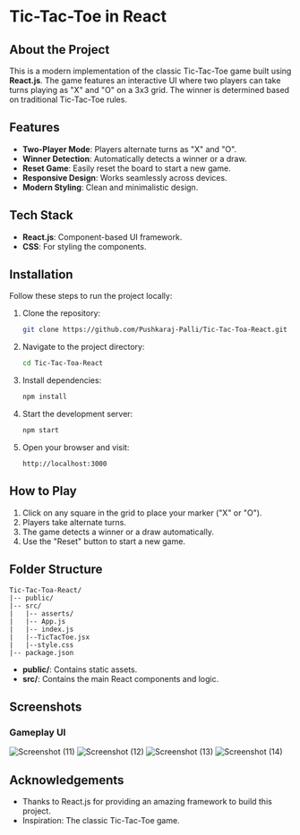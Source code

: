 # Tic-Tac-Toe in React

## About the Project

This is a modern implementation of the classic Tic-Tac-Toe game built using **React.js**. The game features an interactive UI where two players can take turns playing as "X" and "O" on a 3x3 grid. The winner is determined based on traditional Tic-Tac-Toe rules.

## Features

- **Two-Player Mode**: Players alternate turns as "X" and "O".
- **Winner Detection**: Automatically detects a winner or a draw.
- **Reset Game**: Easily reset the board to start a new game.
- **Responsive Design**: Works seamlessly across devices.
- **Modern Styling**: Clean and minimalistic design.

## Tech Stack

- **React.js**: Component-based UI framework.
- **CSS**: For styling the components.

## Installation

Follow these steps to run the project locally:

1. Clone the repository:

   ```bash
   git clone https://github.com/Pushkaraj-Palli/Tic-Tac-Toa-React.git
   ```

2. Navigate to the project directory:

   ```bash
   cd Tic-Tac-Toa-React
   ```

3. Install dependencies:

   ```bash
   npm install
   ```

4. Start the development server:

   ```bash
   npm start
   ```

5. Open your browser and visit:
   ```
   http://localhost:3000
   ```

## How to Play

1. Click on any square in the grid to place your marker ("X" or "O").
2. Players take alternate turns.
3. The game detects a winner or a draw automatically.
4. Use the "Reset" button to start a new game.

## Folder Structure

```
Tic-Tac-Toa-React/
|-- public/
|-- src/
|   |-- asserts/
|   |-- App.js
|   |-- index.js
|   |--TicTacToe.jsx
|   |--style.css
|-- package.json
```

- **public/**: Contains static assets.
- **src/**: Contains the main React components and logic.

## Screenshots

### Gameplay UI

![Screenshot (11)](https://github.com/user-attachments/assets/794f288d-1b7c-445c-8174-1717220faef3)
![Screenshot (12)](https://github.com/user-attachments/assets/d04cda78-6f35-4b06-8a34-8d3c5f1ada95)
![Screenshot (13)](https://github.com/user-attachments/assets/a82fac34-8355-4c4d-8a9b-4662c06e6bda)
![Screenshot (14)](https://github.com/user-attachments/assets/efc9a104-82bb-4500-9183-98829a33dc19)



## Acknowledgements

- Thanks to React.js for providing an amazing framework to build this project.
- Inspiration: The classic Tic-Tac-Toe game.
